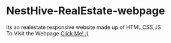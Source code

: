 # NestHive-RealEstate-webpage
Its an realestate responsive website made up of HTML,CSS,JS<br>
To Visit the Webpage <a href="https://faizalmsdev.github.io/NestHive-RealEstate-webpage/">Click Me! :)</a>
